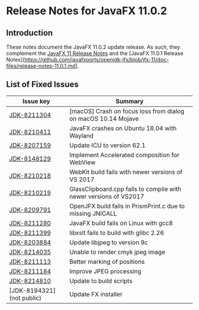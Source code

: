 # Release Notes for JavaFX 11.0.2

## Introduction

These notes document the JavaFX 11.0.2 update release. As such, they complement
the [JavaFX 11 Release Notes](https://github.com/javafxports/openjdk-jfx/blob/jfx-11/doc-files/release-notes-11.md) and the [JavaFX 11.0.1 Release Notes](https://github.com/javafxports/openjdk-jfx/blob/jfx-11/doc-files/release-notes-11.0.1.md].

## List of Fixed Issues

Issue key|Summary
---------|-------
[JDK-8211304](https://bugs.openjdk.java.net/browse/JDK-8211304)| [macOS] Crash on focus loss from dialog on macOS 10.14 Mojave
[JDK-8210411](https://bugs.openjdk.java.net/browse/JDK-8210411)| JavaFX crashes on Ubuntu 18.04 with Wayland
[JDK-8207159](https://bugs.openjdk.java.net/browse/JDK-8207159)| Update ICU to version 62.1
[JDK-8148129](https://bugs.openjdk.java.net/browse/JDK-8148129)| Implement Accelerated composition for WebView
[JDK-8210218](https://bugs.openjdk.java.net/browse/JDK-8210218)| WebKit build fails with newer versions of VS 2017
[JDK-8210219](https://bugs.openjdk.java.net/browse/JDK-8210219)| GlassClipboard.cpp fails to compile with newer versions of VS2017
[JDK-8209791](https://bugs.openjdk.java.net/browse/JDK-8209791)| OpenJFX build fails in PrismPrint.c due to missing JNICALL
[JDK-8211280](https://bugs.openjdk.java.net/browse/JDK-8211280)| JavaFX build fails on Linux with gcc8
[JDK-8211399](https://bugs.openjdk.java.net/browse/JDK-8211399)| libxslt fails to build with glibc 2.26
[JDK-8203884](https://bugs.openjdk.java.net/browse/JDK-8203884)| Update libjpeg to version 9c
[JDK-8214035](https://bugs.openjdk.java.net/browse/JDK-8214035)| Unable to render cmyk jpeg image
[JDK-8211113](https://bugs.openjdk.java.net/browse/JDK-8211113)| Better marking of positions
[JDK-8211184](https://bugs.openjdk.java.net/browse/JDK-8211184)| Improve JPEG processing
[JDK-8214810](https://bugs.openjdk.java.net/browse/JDK-8214810)| Update to build scripts
[JDK-8194321] (not public)|Update FX installer

